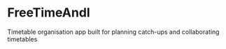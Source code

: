 # FreeTimeAndI
Timetable organisation app built for planning catch-ups and collaborating timetables 
